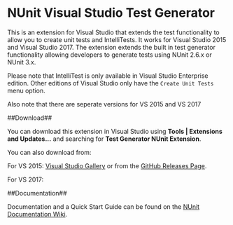 # NUnit Visual Studio Test Generator

This is an extension for Visual Studio that extends
the test functionality to allow you to create unit tests and IntelliTests.
It works for Visual Studio 2015 and Visual Studio 2017. 
The extension extends the built in test generator functionality allowing
developers to generate tests using NUnit 2.6.x or NUnit 3.x.

Please note that IntelliTest is only available in Visual
Studio Enterprise edition. Other editions of Visual Studio 
only have the `Create Unit Tests` menu option.

Also note that there are seperate versions for VS 2015 and VS 2017

##Download##

You can download this extension in Visual Studio using **Tools | Extensions and Updates...**
and searching for **Test Generator NUnit Extension**. 

You can also download from:

For VS 2015:
[Visual Studio Gallery](https://visualstudiogallery.msdn.microsoft.com/bd30bf3f-4183-4b00-a245-1875316b8cd3) 
or from the [GitHub Releases Page](https://github.com/nunit/nunit-vs-testgenerator/releases).

For VS 2017:


##Documentation##

Documentation and a Quick Start Guide can be found on the [NUnit Documentation Wiki](https://github.com/nunit/docs/wiki/Visual-Studio-Test-Generator).